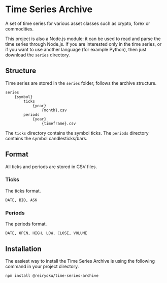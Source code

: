 # Time Series Archive
A set of time series for various asset classes such as crypto, forex or commodities.

This project is also a Node.js module: it can be used to read and parse the time series through Node.js.
If you are interested only in the time series, or if you want to use another language (for example Python),
then just download the `series` directory.

## Structure
Time series are stored in the `series` folder, follows the archive structure.
```
series
    {symbol}
        ticks
            {year}
                {month}.csv
        periods
            {year}
                {timeframe}.csv
```

The `ticks` directory contains the symbol ticks.
The `periods` directory contains the symbol candlesticks/bars.

## Format
All ticks and periods are stored in CSV files.

### Ticks
The ticks format.
```
DATE, BID, ASK
```

### Periods
The periods format.
```
DATE, OPEN, HIGH, LOW, CLOSE, VOLUME
```

## Installation
The easiest way to install the Time Series Archive is using the following command in your project directory.
```console
npm install @reiryoku/time-series-archive
```
